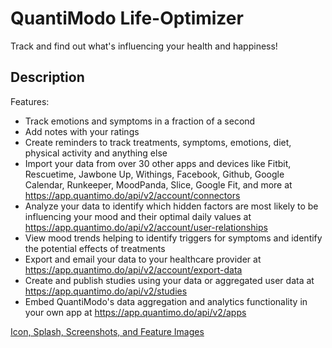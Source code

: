 # QuantiModo Life-Optimizer

Track and find out what's influencing your health and happiness!

## Description

Features:
- Track emotions and symptoms in a fraction of a second
- Add notes with your ratings
- Create reminders to track treatments, symptoms, emotions, diet, physical activity and anything else
- Import your data from over 30 other apps and devices like Fitbit, Rescuetime, Jawbone Up, Withings, Facebook, Github, Google Calendar, Runkeeper, MoodPanda, Slice, Google Fit, and more at https://app.quantimo.do/api/v2/account/connectors
- Analyze your data to identify which hidden factors are most likely to be influencing your mood and their optimal daily values at https://app.quantimo.do/api/v2/account/user-relationships
- View mood trends helping to identify triggers for symptoms and identify the potential effects of treatments
- Export and email your data to your healthcare provider at https://app.quantimo.do/api/v2/account/export-data
- Create and publish studies using your data or aggregated user data at https://app.quantimo.do/api/v2/studies
- Embed QuantiModo's data aggregation and analytics functionality in your own app at https://app.quantimo.do/api/v2/apps

[Icon, Splash, Screenshots, and Feature Images](https://www.dropbox.com/sh/a11z1sotv1ynzz8/AABnZGBFHrezvr8pq0oDYjZxa?dl=0)